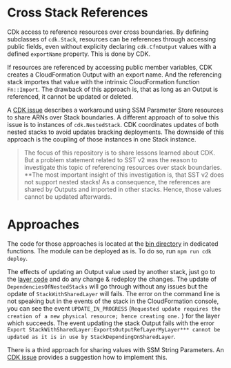 # Cross Stack References

CDk access to reference resources over cross boundaries. By defining subclasses of `cdk.Stack`, resources can be references through accessing public fields, even without explicity declaring `cdk.CfnOutput` values with a defined `exportName` property. This is done by CDK.

If resources are referenced by accessing public member variables, CDK creates a CloudFormation Output with an export name. And the referencing stack importes that value with the intrinsic CloudFormation function `Fn::Import`. 
The drawback of this approach is, that as long as an Output is referenced, it cannot be updated or deleted.

A [CDK issue](https://github.com/aws/aws-cdk/issues/1972) describes a workaround using SSM Parameter Store resources to share ARNs over Stack boundaries. A different approach of to solve this issue is to instances of `cdk.NestedStack`. CDK coordinates updates of both nested stacks to avoid updates bracking deployments. The downside of this approach is the coupling of those instances in one Stack instance.

> The focus of this repository is to share lessons learned about CDK. But a problem statement related to SST v2 was the reason to investigate this topic of referencing resources over stack boundaries. **The most important insight of this investigation is, that SST v2 does not support nested stacks! As a consequence, the references are shared by Outputs and imported in other stacks. Hence, those values cannot be updated afterwards.

# Approaches

The code for those approaches is located at the [bin directory](./bin/cross-stack-references.ts) in dedicated functions. The module can be deployed as is.
To do so, run `npm run cdk deploy`.

The effects of updating an Output value used by another stack, just go to the [layer code](./lib/layer/layer-code/nodejs/utils.js) and do any change & redeploy the changes.
The update of `DependenciesOfNestedStacks` will go through without any issues but the opdate of `StackWithSharedLayer` will fails. The error on the command line is not speaking but in the events of the stack in the CloudFormation console, you can see the event `UPDATE_IN_PROGRESS` (`Requested update requires the creation of a new physical resource; hence creating one.` ) for the layer which succeeds. The event updating the stack Output fails with the error `Export StackWithSharedLayer:ExportsOutputRefLayerMyLayer*** cannot be updated as it is in use by StackDependingOnSharedLayer`.

There is a third approach for sharing values with SSM String Parameters. An [CDK issue](https://github.com/aws/aws-cdk/issues/1972) provides a suggestion how to implement this.  

